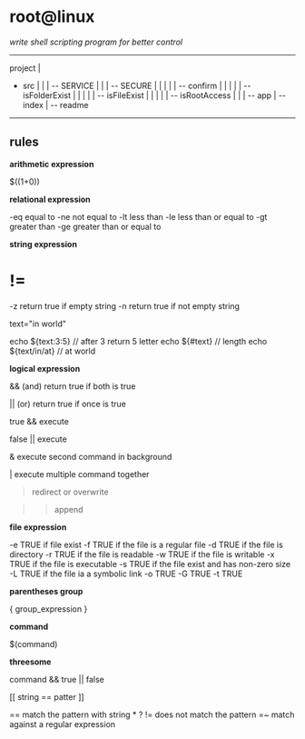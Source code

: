 
# root@linux

_write shell scripting program for better control_

---

project
|
- src
|	|
|	-- SERVICE
|	|
|	-- SECURE
|	|	|
|	|	-- confirm
|	|	|
|	|	-- isFolderExist
|	|	|
|	|	-- isFileExist
|	|	|
|	|	-- isRootAccess
|	|
|	-- app
|
-- index
|
-- readme


---


## rules

__arithmetic expression__

$((1+0))

__relational expression__

-eq 	equal to
-ne		not equal to
-lt 	less than
-le		less than or equal to
-gt		greater than
-ge		greater than or equal to


__string expression__

!=
==
-z 	return true if empty string
-n	return true if not empty string

text="in world"

echo ${text:3:5}	// after 3 return 5 letter
echo ${#text}		// length
echo ${text/in/at}	// at world

__logical expression__

&& (and) return true if both is true

|| (or)	return true if once is true


true && execute

false || execute

&	execute second command in background

|	execute multiple command together


> redirect or overwrite

>> append


__file expression__

-e 	TRUE if file exist
-f 	TRUE if the file is a regular file
-d 	TRUE if the file is directory
-r	TRUE if the file is readable
-w	TRUE if the file is writable
-x	TRUE if the file is executable
-s	TRUE if the file exist and has non-zero size
-L	TRUE if the file ia a symbolic link
-o 	TRUE
-G 	TRUE
-t 	TRUE

__parentheses group__

{ group_expression }

__command__

$(command)

__threesome__

command && true || false

[[ string == patter ]]

== 	match the pattern with string * ?
!= 	does not match the pattern
=~ 	match against a regular expression

